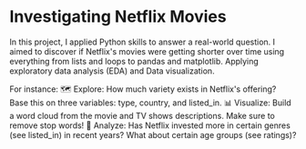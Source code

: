 # Investigating Netflix Movies

In this project, I applied Python skills to answer a real-world question.
I aimed to discover if Netflix's movies were getting shorter over time using everything from lists and loops to pandas and matplotlib.
Applying  exploratory data analysis (EDA) and Data visualization.

For instance:
🗺️ Explore: How much variety exists in Netflix's offering? Base this on three variables: type, country, and listed_in.
📊 Visualize: Build a word cloud from the movie and TV shows descriptions. Make sure to remove stop words!
🔎 Analyze: Has Netflix invested more in certain genres (see listed_in) in recent years? What about certain age groups (see ratings)?

